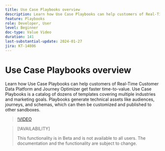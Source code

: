```yaml
---
title: Use Case Playbooks overview
description: Learn how Use Case Playbooks can help customers of Real-Time Customer Data Platform and Journey Optimizer get faster time-to-value.
feature: Playbooks
role: Developer, User
level: Beginner
doc-type: Value Video
duration: 141
last-substantial-update: 2024-01-27
jira: KT-14806
---
```


# Use Case Playbooks overview

Learn how Use Case Playbooks can help customers of Real-Time Customer Data Platform and Journey Optimizer get faster time-to-value. Use Case Playbooks is a catalog of dozens of templates covering multiple industries and marketing goals. Playbooks generate technical assets like audiences, journeys, and schemas, which can then be customized and published to other sandboxes.

>[!VIDEO](https://video.tv.adobe.com/v/3426896/?learn=on)

>[!AVAILABILITY]
>
>This functionality is in Beta and is not available to all users. The documentation and the functionality are subject to change.